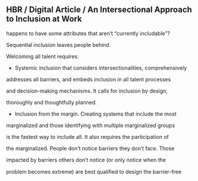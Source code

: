 ## HBR / Digital Article / An Intersectional Approach to Inclusion at Work

happens to have some attributes that aren’t “currently includable”?

Sequential inclusion leaves people behind.

Welcoming all talent requires:

- Systemic inclusion that considers intersectionalities, comprehensively

addresses all barriers, and embeds inclusion in all talent processes

and decision-making mechanisms. It calls for inclusion by design,

thoroughly and thoughtfully planned.

- Inclusion from the margin. Creating systems that include the most

marginalized and those identifying with multiple marginalized groups

is the fastest way to include all. It also requires the participation of

the marginalized. People don’t notice barriers they don’t face. Those

impacted by barriers others don’t notice (or only notice when the

problem becomes extreme) are best qualiﬁed to design the barrier-free